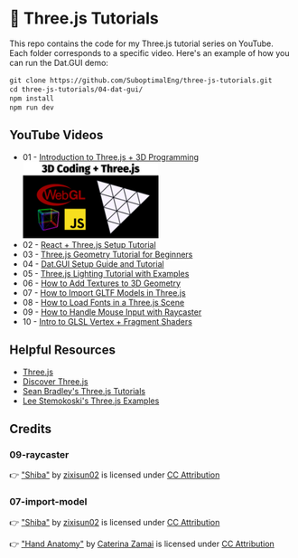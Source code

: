 # 🥉 Three.js Tutorials

This repo contains the code for my Three.js tutorial series on YouTube. Each folder corresponds to a specific video. Here's an example of how you can run the Dat.GUI demo:

```
git clone https://github.com/SuboptimalEng/three-js-tutorials.git
cd three-js-tutorials/04-dat-gui/
npm install
npm run dev
```

## YouTube Videos

- 01 - [Introduction to Three.js + 3D Programming](https://www.youtube.com/watch?v=MSZ7nqqgVKc)
  <img src="/_thumbnails/01-intro.png" width="50%">
- 02 - [React + Three.js Setup Tutorial](https://www.youtube.com/watch?v=d63N4g8p_wI)
- 03 - [Three.js Geometry Tutorial for Beginners](https://www.youtube.com/watch?v=K_CwmMlNmQo)
- 04 - [Dat.GUI Setup Guide and Tutorial](https://www.youtube.com/watch?v=JyhhHhoqK2o)
- 05 - [Three.js Lighting Tutorial with Examples](https://www.youtube.com/watch?v=bsLosbweLNE)
- 06 - [How to Add Textures to 3D Geometry](https://www.youtube.com/watch?v=vLz2Rk1r_gQ)
- 07 - [How to Import GLTF Models in Three.js](https://www.youtube.com/watch?v=WBe3xrV4CPM)
- 08 - [How to Load Fonts in a Three.js Scene](https://www.youtube.com/watch?v=l7K9AMnesJQ)
- 09 - [How to Handle Mouse Input with Raycaster](https://www.youtube.com/watch?v=CbUhot3K-gc)
- 10 - [Intro to GLSL Vertex + Fragment Shaders](https://www.youtube.com/watch?v=EntBBM6nqQA)

## Helpful Resources

- [Three.js](https://threejs.org/)
- [Discover Three.js](https://discoverthreejs.com/book/introduction/)
- [Sean Bradley's Three.js Tutorials](https://sbcode.net/threejs/)
- [Lee Stemokoski's Three.js Examples](https://stemkoski.github.io/Three.js/index.html)

## Credits

### 09-raycaster

👉 ["Shiba"](https://sketchfab.com/3d-models/shiba-faef9fe5ace445e7b2989d1c1ece361c) by [zixisun02](https://sketchfab.com/zixisun51) is licensed under [CC Attribution](http://creativecommons.org/licenses/by/4.0/)

### 07-import-model

👉 ["Shiba"](https://sketchfab.com/3d-models/shiba-faef9fe5ace445e7b2989d1c1ece361c) by [zixisun02](https://sketchfab.com/zixisun51) is licensed under [CC Attribution](http://creativecommons.org/licenses/by/4.0/)

👉 ["Hand Anatomy"](https://sketchfab.com/3d-models/hand-anatomy-ada8498be9754e9f90b2eecc1b4ef8c5) by [Caterina Zamai](https://www.artstation.com/zaccate) is licensed under [CC Attribution](https://creativecommons.org/licenses/by/4.0/)
